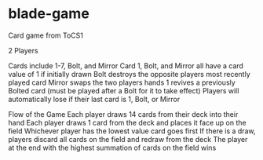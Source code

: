# blade-game
Card game from ToCS1

2 Players

Cards include 1-7, Bolt, and Mirror
Card 1, Bolt, and Mirror all have a card value of 1 if initially drawn
Bolt destroys the opposite players most recently played card
Mirror swaps the two players hands
1 revives a previously Bolted card (must be played after a Bolt for it to take effect)
Players will automatically lose if their last card is 1, Bolt, or Mirror

Flow of the Game
Each player draws 14 cards from their deck into their hand
Each player draws 1 card from the deck and places it face up on the field
Whichever player has the lowest value card goes first
If there is a draw, players discard all cards on the field and redraw from the deck
The player at the end with the highest summation of cards on the field wins
